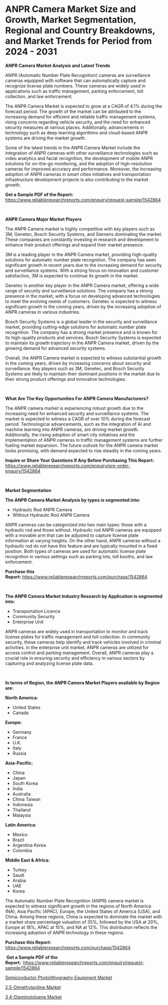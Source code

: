 <p><h1>ANPR Camera Market Size and Growth, Market Segmentation, Regional and Country Breakdowns, and Market Trends for Period from 2024 -  2031</h1></p><p><strong>ANPR Camera Market Analysis and Latest Trends</strong></p>
<p><p>ANPR (Automatic Number Plate Recognition) cameras are surveillance cameras equipped with software that can automatically capture and recognize license plate numbers. These cameras are widely used in applications such as traffic management, parking enforcement, toll collection, and law enforcement.</p><p>The ANPR Camera Market is expected to grow at a CAGR of 4.1% during the forecast period. The growth of the market can be attributed to the increasing demand for efficient and reliable traffic management systems, rising concerns regarding vehicle security, and the need for enhanced security measures at various places. Additionally, advancements in technology such as deep learning algorithms and cloud-based ANPR systems are driving the market growth.</p><p>Some of the latest trends in the ANPR Camera Market include the integration of ANPR cameras with other surveillance technologies such as video analytics and facial recognition, the development of mobile ANPR solutions for on-the-go monitoring, and the adoption of high-resolution cameras for improved accuracy and performance. Moreover, the increasing adoption of ANPR cameras in smart cities initiatives and transportation infrastructure development projects is also contributing to the market growth.</p></p>
<p><strong>Get a Sample PDF of the Report:&nbsp;</strong> <a href="https://www.reliableresearchreports.com/enquiry/request-sample/1542864">https://www.reliableresearchreports.com/enquiry/request-sample/1542864</a></p>
<p>&nbsp;</p>
<p><strong>ANPR Camera Major Market Players</strong></p>
<p><p>The ANPR Camera market is highly competitive with key players such as 3M, Genetec, Bosch Security Systems, and Siemens dominating the market. These companies are constantly investing in research and development to enhance their product offerings and expand their market presence. </p><p>3M is a leading player in the ANPR Camera market, providing high-quality solutions for automatic number plate recognition. The company has seen significant growth in recent years due to the increasing demand for security and surveillance systems. With a strong focus on innovation and customer satisfaction, 3M is expected to continue its growth in the market. </p><p>Genetec is another key player in the ANPR Camera market, offering a wide range of security and surveillance solutions. The company has a strong presence in the market, with a focus on developing advanced technologies to meet the evolving needs of customers. Genetec is expected to witness significant growth in the coming years, driven by the increasing adoption of ANPR cameras in various industries. </p><p>Bosch Security Systems is a global leader in the security and surveillance market, providing cutting-edge solutions for automatic number plate recognition. The company has a strong market presence and is known for its high-quality products and services. Bosch Security Systems is expected to maintain its growth trajectory in the ANPR Camera market, driven by the growing demand for advanced security systems.</p><p>Overall, the ANPR Camera market is expected to witness substantial growth in the coming years, driven by increasing concerns about security and surveillance. Key players such as 3M, Genetec, and Bosch Security Systems are likely to maintain their dominant positions in the market due to their strong product offerings and innovative technologies.</p></p>
<p>&nbsp;</p>
<p><strong>What Are The Key Opportunities For ANPR Camera Manufacturers?</strong></p>
<p><p>The ANPR camera market is experiencing robust growth due to the increasing need for enhanced security and surveillance systems. The market is expected to witness a CAGR of over 10% during the forecast period. Technological advancements, such as the integration of AI and machine learning into ANPR cameras, are driving market growth. Additionally, the rising adoption of smart city initiatives and the implementation of ANPR cameras in traffic management systems are further fueling market expansion. The future outlook for the ANPR camera market looks promising, with demand expected to rise steadily in the coming years.</p></p>
<p><strong>Inquire or Share Your Questions If Any Before Purchasing This Report:</strong> <a href="https://www.reliableresearchreports.com/enquiry/pre-order-enquiry/1542864">https://www.reliableresearchreports.com/enquiry/pre-order-enquiry/1542864</a></p>
<p>&nbsp;</p>
<p><strong>Market Segmentation</strong></p>
<p><strong>The ANPR Camera Market Analysis by types is segmented into:</strong></p>
<p><ul><li>Hydraulic Rod ANPR Camera</li><li>Without Hydraulic Rod ANPR Camera</li></ul></p>
<p><p>ANPR cameras can be categorized into two main types: those with a hydraulic rod and those without. Hydraulic rod ANPR cameras are equipped with a movable arm that can be adjusted to capture license plate information at varying heights. On the other hand, ANPR cameras without a hydraulic rod do not have this feature and are typically mounted in a fixed position. Both types of cameras are used for automatic license plate recognition in various settings such as parking lots, toll booths, and law enforcement.</p></p>
<p><strong>Purchase this Report:&nbsp;</strong><a href="https://www.reliableresearchreports.com/purchase/1542864">https://www.reliableresearchreports.com/purchase/1542864</a></p>
<p>&nbsp;</p>
<p><strong>The ANPR Camera Market Industry Research by Application is segmented into:</strong></p>
<p><ul><li>Transportation Licence</li><li>Community Security</li><li>Enterprise Unit</li></ul></p>
<p><p>ANPR cameras are widely used in transportation to monitor and track license plates for traffic management and toll collection. In community security, these cameras help identify and track vehicles involved in criminal activities. In the enterprise unit market, ANPR cameras are utilized for access control and parking management. Overall, ANPR cameras play a crucial role in ensuring security and efficiency in various sectors by capturing and analyzing license plate data.</p></p>
<p>&nbsp;</p>
<p><strong>In terms of Region, the ANPR Camera Market Players available by Region are:</strong></p>
<p>
    <p> <strong> North America: </strong>
        <ul>
            <li>United States</li>
            <li>Canada</li>
        </ul>
        </p> 
    <p> <strong> Europe: </strong>
        <ul>
            <li>Germany</li>
            <li>France</li>
            <li>U.K.</li>
            <li>Italy</li>
            <li>Russia</li>
        </ul>
        </p> 
    <p> <strong> Asia-Pacific: </strong>
        <ul>
            <li>China</li>
            <li>Japan</li>
            <li>South Korea</li>
            <li>India</li>
            <li>Australia</li>
            <li>China Taiwan</li>
            <li>Indonesia</li>
            <li>Thailand</li>
            <li>Malaysia</li>
        </ul>
        </p> 
    <p> <strong> Latin America: </strong>
        <ul>
            <li>Mexico</li>
            <li>Brazil</li>
            <li>Argentina Korea</li>
            <li>Colombia</li>
        </ul>
        </p> 
    <p> <strong> Middle East & Africa: </strong>
        <ul>
            <li>Turkey</li>
            <li>Saudi</li>
            <li>Arabia</li>
            <li>UAE</li>
            <li>Korea</li>
        </ul>
    </p>
    </p>
<p><p>The Automatic Number Plate Recognition (ANPR) camera market is expected to witness significant growth in the regions of North America (NA), Asia Pacific (APAC), Europe, the United States of America (USA), and China. Among these regions, China is expected to dominate the market with a market share percentage valuation of 35%, followed by the USA at 20%, Europe at 18%, APAC at 15%, and NA at 12%. This distribution reflects the increasing adoption of ANPR technology in these regions.</p></p>
<p><strong>Purchase this Report: </strong><a href="https://www.reliableresearchreports.com/purchase/1542864">https://www.reliableresearchreports.com/purchase/1542864</a></p>
<p>&nbsp;<strong>Get a Sample PDF of the Report:&nbsp;&nbsp;</strong><a href="https://www.reliableresearchreports.com/enquiry/request-sample/1542864">https://www.reliableresearchreports.com/enquiry/request-sample/1542864</a></p>
<p><strong></strong></p>
<p><p><a href="https://view.publitas.com/reportprime-1/semiconductor-photolithography-equipment-market-size-focuses-on-market-dynamics-in-depth-analysis-and-future-projections-of-its-market-forecasted-for-period-from-2023-to-2030/">Semiconductor Photolithography Equipment Market</a></p><p><a href="https://view.publitas.com/reportprime-1/25-dimethylaniline-market-size-furnishes-valuable-information-encompassing-market-share-market-trends-and-projections-spanning-from-2023-to-2030/">2,5-Dimethylaniline Market</a></p><p><a href="https://view.publitas.com/reportprime-1/34-diaminotoluene-market-size-market-trends-and-growth-outlook-forecasted-for-period-from-2023-to-2030/">3,4-Diaminotoluene Market</a></p></p>